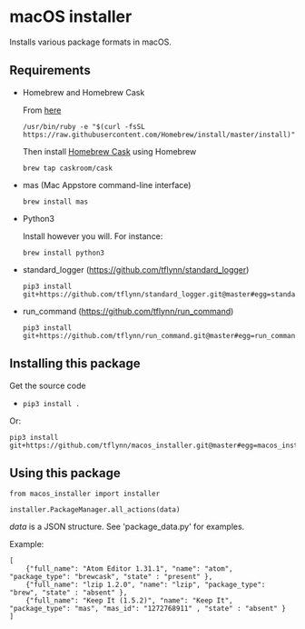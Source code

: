 # macOS installer

Installs various package formats in macOS.

## Requirements

* Homebrew and Homebrew Cask

  From [here](https://brew.sh/)
     
  ```    
  /usr/bin/ruby -e "$(curl -fsSL https://raw.githubusercontent.com/Homebrew/install/master/install)"
  ```
    
  Then install [Homebrew Cask](http://caskroom.io/) using Homebrew
    
  ```
  brew tap caskroom/cask
  ```
       
* mas (Mac Appstore command-line interface)

    ```
    brew install mas
    ```

* Python3

  Install however you will. For instance:

  `brew install python3`
    
* standard_logger (https://github.com/tflynn/standard_logger)

    ```
    pip3 install git+https://github.com/tflynn/standard_logger.git@master#egg=standard_logger
    ```
    
* run_command (https://github.com/tflynn/run_command)

    ```
    pip3 install git+https://github.com/tflynn/run_command.git@master#egg=run_command
    ``` 

## Installing this package

Get the source code

  * `pip3 install .`
  
Or:

```
pip3 install git+https://github.com/tflynn/macos_installer.git@master#egg=macos_installer
``` 
  
  
## Using this package

```
from macos_installer import installer

installer.PackageManager.all_actions(data)
```

*data* is a JSON structure. See 'package_data.py' for examples.

Example:

```
[
    {"full_name": "Atom Editor 1.31.1", "name": "atom", "package_type": "brewcask", "state" : "present" },
    {"full_name": "lzip 1.2.0", "name": "lzip", "package_type": "brew", "state" : "absent" },
    {"full_name": "Keep It (1.5.2)", "name": "Keep It", "package_type": "mas", "mas_id": "1272768911" , "state" : "absent" }     
]
```

